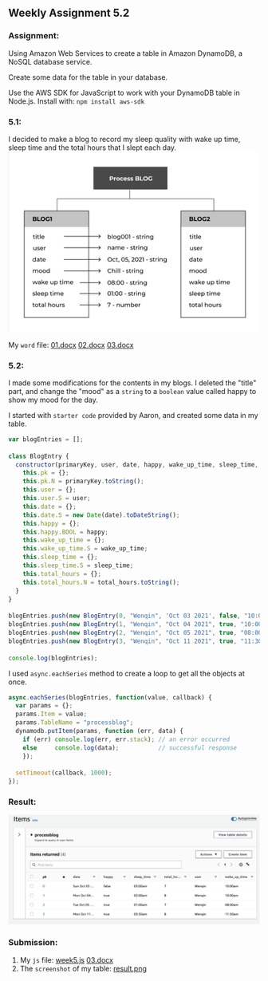 ## Weekly Assignment 5.2



### Assignment:
Using Amazon Web Services to create a table in Amazon DynamoDB, a NoSQL database service.

Create some data for the table in your database.

Use the AWS SDK for JavaScript to work with your DynamoDB table in Node.js. Install with:
`npm install aws-sdk`


### 5.1:
I decided to make a blog to record my sleep quality with wake up time, sleep time and the total hours that I slept each day.
![(non)schema](https://github.com/kanodesu/ds-fall2021/blob/master/week5/week5.png "(non)schema")

My `word` file: [01.docx](https://github.com/kanodesu/ds-fall2021/blob/master/week5/01.docx)  [02.docx](https://github.com/kanodesu/ds-fall2021/blob/master/week5/02.docx) [03.docx](https://github.com/kanodesu/ds-fall2021/blob/master/week5/03.docx)

### 5.2:
I made some modifications for the contents in my blogs. I deleted the "title" part, and change the "mood" as a `string` to a `boolean` value called happy to show my mood for the day.

I started with `starter code` provided by Aaron, and created some data in my table.
```javascript
var blogEntries = [];

class BlogEntry {
  constructor(primaryKey, user, date, happy, wake_up_time, sleep_time, total_hours) {
    this.pk = {};
    this.pk.N = primaryKey.toString();
    this.user = {};
    this.user.S = user;
    this.date = {}; 
    this.date.S = new Date(date).toDateString();
    this.happy = {};
    this.happy.BOOL = happy;  
    this.wake_up_time = {};
    this.wake_up_time.S = wake_up_time; 
    this.sleep_time = {};
    this.sleep_time.S = sleep_time; 
    this.total_hours = {};
    this.total_hours.N = total_hours.toString();
  }
}

blogEntries.push(new BlogEntry(0, "Wenqin", 'Oct 03 2021', false, "10:00am", "03:00am", 7));
blogEntries.push(new BlogEntry(1, "Wenqin", "Oct 04 2021", true, "10:00am", "02:00am", 8));
blogEntries.push(new BlogEntry(2, "Wenqin", "Oct 05 2021", true, "08:00am", "01:00am", 7));
blogEntries.push(new BlogEntry(3, "Wenqin", "Oct 11 2021", true, "11:30am", "03:30am", 8));

console.log(blogEntries);
```

I used `async.eachSeries` method to create a loop to get all the objects at once.
```javascript
async.eachSeries(blogEntries, function(value, callback) {
  var params = {};
  params.Item = value; 
  params.TableName = "processblog";
  dynamodb.putItem(params, function (err, data) {
    if (err) console.log(err, err.stack); // an error occurred
    else     console.log(data);           // successful response
    });  
    
  setTimeout(callback, 1000); 
});
```

### Result:
![result.png](https://github.com/kanodesu/ds-fall2021/blob/master/week5.2/result.png "result.png")

### Submission:
1. My `js` file: [week5.js](https://github.com/kanodesu/ds-fall2021/blob/master/week5.2/week5.js) [03.docx](https://github.com/kanodesu/ds-fall2021/blob/master/week5/03.docx)
2. The `screenshot` of my table: [result.png](https://github.com/kanodesu/ds-fall2021/blob/master/week5.2/result.png)


